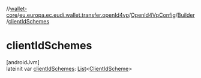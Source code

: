 //[wallet-core](../../../../index.md)/[eu.europa.ec.eudi.wallet.transfer.openId4vp](../../index.md)/[OpenId4VpConfig](../index.md)/[Builder](index.md)/[clientIdSchemes](client-id-schemes.md)

# clientIdSchemes

[androidJvm]\
lateinit var [clientIdSchemes](client-id-schemes.md): [List](https://kotlinlang.org/api/latest/jvm/stdlib/kotlin-stdlib/kotlin.collections/-list/index.html)&lt;[ClientIdScheme](../../-client-id-scheme/index.md)&gt;
